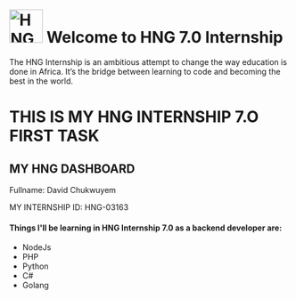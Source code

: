 # <a href ='https://board.hng.tech'><img src='https://res.cloudinary.com/joshuafolorunsho/image/upload/v1572768106/hng_logo-min.png' height='60' alt='HNG Internship Logo' /></a> Welcome to HNG 7.0 Internship

The HNG Internship is an ambitious attempt to change the way education is done in Africa. It’s the bridge between learning to code and becoming the best in the world.

# THIS IS MY HNG INTERNSHIP 7.O FIRST TASK

## MY HNG DASHBOARD
Fullname: David Chukwuyem

MY INTERNSHIP ID: HNG-03163

#### Things I'll be learning in HNG Internship 7.0 as a backend developer are:
- NodeJs
- PHP
- Python
- C#
- Golang
